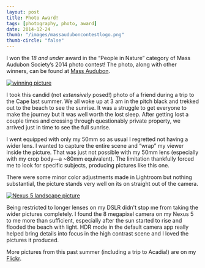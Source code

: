 ```yaml
---
layout: post
title: Photo Award!
tags: [photography, photo, award]
date: 2014-12-24
thumb: "/images/massauduboncontestlogo.png"
thumb-circle: "false"
---
```


I won the _18 and under_ award in the &ldquo;People in Nature&rdquo; category
of Mass Audubon Society&rsquo;s 2014 photo contest!
The photo, along with other winners, can be found at [Mass Audubon](http://www.massaudubon.org/news-events/photo-contest/2014-winners).

[![winning picture](https://farm4.staticflickr.com/3860/14686210542_39bef1bbb2_z.jpg)](https://www.flickr.com/photos/andyswim96/14686210542/)

I took this candid (not *extensively* posed!) photo of a friend during a trip
to the Cape last summer. We all woke up at 3 am in the pitch black and trekked
out to the beach to see the sunrise. It was a struggle to get everyone to make
the journey but it was well worth the lost sleep. After getting lost a couple
times and crossing through questionably private property, we arrived just in
time to see the full sunrise.

I went equipped with only my 50mm so as usual I regretted not having a wider
lens. I wanted to capture the entire scene and &ldquo;wrap&rdquo; my viewer
inside the picture. That was just not possible with my 50mm lens (especially
with my crop body&mdash;a ~80mm equivalent). The limitation thankfully forced me
to look for specific subjects, producing pictures like this one.

There were some minor color adjustments made in Lightroom but nothing
substantial, the picture stands very well on its on straight out of the camera.

[![Nexus 5 landscape picture](https://farm6.staticflickr.com/5581/14684147164_a4a9151065.jpg)](https://www.flickr.com/photos/andyswim96/14684147164/)

Being restricted to longer lenses on my DSLR didn't stop me from taking the
wider pictures completely. I found the 8 megapixel camera on my Nexus 5 to me
more than sufficient, especially after the sun started to rise and flooded the
beach with light. HDR mode in the default camera app really helped bring details
into focus in the high contrast scene and I loved the pictures it produced.

More pictures from this past summer (including a trip to Acadia!) are on my
[Flickr](https://www.flickr.com/photos/andyswim96/sets/72157644731941529).
